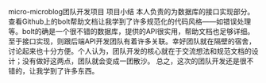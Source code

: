 micro-microblog团队开发项目 项目小结
本人负责的为数据库的接口实现部分。查看Github上的bolt帮助文档让我学到了许多规范化的代码风格——如错误处理等。bolt的确是一个很不错的数据库，提供的API很实用，帮助文档也足够详细。
至于接口实现，则跟后端API开发团队有着许多关联。幸好团队就在隔壁的宿舍，讨论起来也十分方便。个人认为，团队开发的核心就在于交流想法和规范文档的设计；没有做好这两点，团队就会变成一团散沙。
总之，这次的团队开发还是很不错的，让我学到了许多东西。
